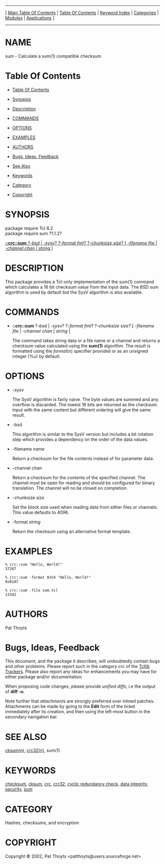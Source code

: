 
[//000000001]: # (sum \- Cyclic Redundancy Checks)
[//000000002]: # (Generated from file 'sum\.man' by tcllib/doctools with format 'markdown')
[//000000003]: # (Copyright &copy; 2002, Pat Thoyts <patthoyts@users\.sourceforge\.net>)
[//000000004]: # (sum\(n\) 1\.1\.2 tcllib "Cyclic Redundancy Checks")

<hr> [ <a href="../../../../toc.md">Main Table Of Contents</a> &#124; <a
href="../../../toc.md">Table Of Contents</a> &#124; <a
href="../../../../index.md">Keyword Index</a> &#124; <a
href="../../../../toc0.md">Categories</a> &#124; <a
href="../../../../toc1.md">Modules</a> &#124; <a
href="../../../../toc2.md">Applications</a> ] <hr>

# NAME

sum \- Calculate a sum\(1\) compatible checksum

# <a name='toc'></a>Table Of Contents

  - [Table Of Contents](#toc)

  - [Synopsis](#synopsis)

  - [Description](#section1)

  - [COMMANDS](#section2)

  - [OPTIONS](#section3)

  - [EXAMPLES](#section4)

  - [AUTHORS](#section5)

  - [Bugs, Ideas, Feedback](#section6)

  - [See Also](#seealso)

  - [Keywords](#keywords)

  - [Category](#category)

  - [Copyright](#copyright)

# <a name='synopsis'></a>SYNOPSIS

package require Tcl 8\.2  
package require sum ?1\.1\.2?  

[__::crc::sum__ ?*\-bsd* &#124; *\-sysv*? ?*\-format fmt*? ?*\-chunksize size*? \[ *\-filename file* &#124; *\-channel chan* &#124; *string* \]](#1)  

# <a name='description'></a>DESCRIPTION

This package provides a Tcl\-only implementation of the sum\(1\) command which
calculates a 16 bit checksum value from the input data\. The BSD sum algorithm is
used by default but the SysV algorithm is also available\.

# <a name='section2'></a>COMMANDS

  - <a name='1'></a>__::crc::sum__ ?*\-bsd* &#124; *\-sysv*? ?*\-format fmt*? ?*\-chunksize size*? \[ *\-filename file* &#124; *\-channel chan* &#124; *string* \]

    The command takes string data or a file name or a channel and returns a
    checksum value calculated using the __sum\(1\)__ algorithm\. The result is
    formatted using the *format*\(n\) specifier provided or as an unsigned
    integer \(%u\) by default\.

# <a name='section3'></a>OPTIONS

  - \-sysv

    The SysV algorithm is fairly naive\. The byte values are summed and any
    overflow is discarded\. The lowest 16 bits are returned as the checksum\.
    Input with the same content but different ordering will give the same
    result\.

  - \-bsd

    This algorithm is similar to the SysV version but includes a bit rotation
    step which provides a dependency on the order of the data values\.

  - \-filename *name*

    Return a checksum for the file contents instead of for parameter data\.

  - \-channel *chan*

    Return a checksum for the contents of the specified channel\. The channel
    must be open for reading and should be configured for binary translation\.
    The channel will no be closed on completion\.

  - \-chunksize *size*

    Set the block size used when reading data from either files or channels\.
    This value defaults to 4096\.

  - \-format *string*

    Return the checksum using an alternative format template\.

# <a name='section4'></a>EXAMPLES

    % crc::sum "Hello, World!"
    37287

    % crc::sum -format 0x%X "Hello, World!"
    0x91A7

    % crc::sum -file sum.tcl
    13392

# <a name='section5'></a>AUTHORS

Pat Thoyts

# <a name='section6'></a>Bugs, Ideas, Feedback

This document, and the package it describes, will undoubtedly contain bugs and
other problems\. Please report such in the category *crc* of the [Tcllib
Trackers](http://core\.tcl\.tk/tcllib/reportlist)\. Please also report any ideas
for enhancements you may have for either package and/or documentation\.

When proposing code changes, please provide *unified diffs*, i\.e the output of
__diff \-u__\.

Note further that *attachments* are strongly preferred over inlined patches\.
Attachments can be made by going to the __Edit__ form of the ticket
immediately after its creation, and then using the left\-most button in the
secondary navigation bar\.

# <a name='seealso'></a>SEE ALSO

[cksum\(n\)](cksum\.md), [crc32\(n\)](crc32\.md), sum\(1\)

# <a name='keywords'></a>KEYWORDS

[checksum](\.\./\.\./\.\./\.\./index\.md\#checksum),
[cksum](\.\./\.\./\.\./\.\./index\.md\#cksum), [crc](\.\./\.\./\.\./\.\./index\.md\#crc),
[crc32](\.\./\.\./\.\./\.\./index\.md\#crc32), [cyclic redundancy
check](\.\./\.\./\.\./\.\./index\.md\#cyclic\_redundancy\_check), [data
integrity](\.\./\.\./\.\./\.\./index\.md\#data\_integrity),
[security](\.\./\.\./\.\./\.\./index\.md\#security),
[sum](\.\./\.\./\.\./\.\./index\.md\#sum)

# <a name='category'></a>CATEGORY

Hashes, checksums, and encryption

# <a name='copyright'></a>COPYRIGHT

Copyright &copy; 2002, Pat Thoyts <patthoyts@users\.sourceforge\.net>
